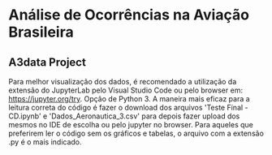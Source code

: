 # Análise de Ocorrências na Aviação Brasileira
## A3data Project
Para melhor visualização dos dados, é recomendado a utilização da extensão do JupyterLab pelo Visual Studio Code ou pelo browser em: https://jupyter.org/try. Opção de Python 3.
A maneira mais eficaz para a leitura correta do código é fazer o download dos arquivos 'Teste Final - CD.ipynb' e 'Dados_Aeronautica_3.csv' para depois fazer upload dos mesmos no IDE de escolha ou pelo jupyter no browser.
Para aqueles que preferirem ler o código sem os gráficos e tabelas, o arquivo com a extensão .py é o mais indicado.